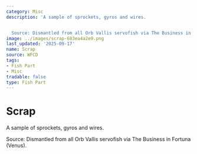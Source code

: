 ```yaml
---
category: Misc
description: 'A sample of sprockets, gyros and wires.


  Source: Dismantled from all Orb Vallis servofish via The Business in Fortuna (Venus).'
image: ../images/scrap-683ea4a2e9.png
last_updated: '2025-09-17'
name: Scrap
source: WFCD
tags:
- Fish Part
- Misc
tradable: false
type: Fish Part
---
```


# Scrap

A sample of sprockets, gyros and wires.

Source: Dismantled from all Orb Vallis servofish via The Business in Fortuna (Venus).

